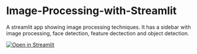 # Image-Processing-with-Streamlit
A streamlit app showing image processing techniques.
It has a sidebar with image processing, face detection, feature dectection and object detection.

[![Open in Streamlit](https://static.streamlit.io/badges/streamlit_badge_black_white.svg)](https://share.streamlit.io/akshat-jjain/image-processing-with-streamlit/main/main.py)
